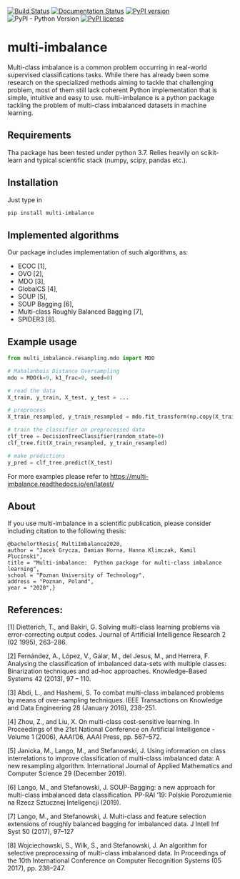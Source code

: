 [![Build Status](https://travis-ci.org/damian-horna/multi-imbalance.svg?branch=master)](https://travis-ci.org/damian-horna/multi-imbalance)
[![Documentation Status](https://readthedocs.org/projects/multi-imbalance/badge/?version=latest)](https://multi-imbalance.readthedocs.io/en/latest/?badge=latest)
[![PyPI version](https://badge.fury.io/py/multi-imbalance.svg)](https://badge.fury.io/py/multi-imbalance)
![PyPI - Python Version](https://img.shields.io/pypi/pyversions/multi-imbalance)
[![PyPI license](https://img.shields.io/pypi/l/ansicolortags.svg)](https://pypi.python.org/pypi/ansicolortags/)

# multi-imbalance
Multi-class imbalance is a common problem occurring in real-world supervised classifications tasks. While there has already been some research on the specialized methods aiming to tackle that challenging problem, most of them still lack coherent Python implementation that is simple, intuitive and easy to use.
multi-imbalance is a python package tackling the problem of multi-class imbalanced datasets in machine learning.
## Requirements
Tha package has been tested under python 3.7. Relies heavily on scikit-learn and typical scientific stack (numpy, scipy, pandas etc.).

## Installation
Just type in
```bash
pip install multi-imbalance
```

## Implemented algorithms
Our package includes implementation of such algorithms, as: 
* ECOC [1],
* OVO [2],
* MDO [3],
* GlobalCS [4], 
* SOUP [5],
* SOUP Bagging [6],
* Multi-class Roughly Balanced Bagging [7],
* SPIDER3 [8].

## Example usage
```python
from multi_imbalance.resampling.mdo import MDO

# Mahalanbois Distance Oversampling
mdo = MDO(k=9, k1_frac=0, seed=0)

# read the data
X_train, y_train, X_test, y_test = ...

# preprocess
X_train_resampled, y_train_resampled = mdo.fit_transform(np.copy(X_train), np.copy(y_train))

# train the classifier on preprocessed data
clf_tree = DecisionTreeClassifier(random_state=0)
clf_tree.fit(X_train_resampled, y_train_resampled)

# make predictions
y_pred = clf_tree.predict(X_test)
```

For more examples please refer to https://multi-imbalance.readthedocs.io/en/latest/

## About
If you use multi-imbalance in a scientific publication, please consider including
citation to the following thesis:

```
@bachelorthesis{ MultiImbalance2020,
author = "Jacek Grycza, Damian Horna, Hanna Klimczak, Kamil Plucínski",
title = "Multi-imbalance:  Python package for multi-class imbalance learning",
school = "Poznan University of Technology",
address = "Poznan, Poland",
year = "2020",}
```

## References:

[1] Dietterich, T., and Bakiri, G. Solving multi-class learning problems via error-correcting
output codes. Journal of Artificial Intelligence Research 2 (02 1995), 263–286.

[2] Fernández, A., López, V., Galar, M., del Jesus, M., and Herrera, F. Analysing
the classification of imbalanced data-sets with multiple classes: Binarization techniques and
ad-hoc approaches. Knowledge-Based Systems 42 (2013), 97 – 110.

[3] Abdi, L., and Hashemi, S. To combat multi-class imbalanced problems by means of
over-sampling techniques. IEEE Transactions on Knowledge and Data Engineering 28
(January 2016), 238–251.

[4] Zhou, Z., and Liu, X. On multi-class cost-sensitive learning. In Proceedings of the 21st
National Conference on Artificial Intelligence - Volume 1 (2006), AAAI’06, AAAI Press,
pp. 567–572.

[5] Janicka, M., Lango, M., and Stefanowski, J. Using information on class interrelations
to improve classification of multi-class imbalanced data: A new resampling algorithm.
International Journal of Applied Mathematics and Computer Science 29 (December 2019).

[6] Lango, M., and Stefanowski, J. SOUP-Bagging: a new approach for multi-class
imbalanced data classification. PP-RAI ’19: Polskie Porozumienie na Rzecz Sztucznej
Inteligencji (2019).

[7] Lango, M., and Stefanowski, J. Multi-class and feature selection extensions of roughly
balanced bagging for imbalanced data. J Intell Inf Syst 50 (2017), 97–127

[8] Wojciechowski, S., Wilk, S., and Stefanowski, J. An algorithm for selective
preprocessing of multi-class imbalanced data. In Proceedings of the 10th International
Conference on Computer Recognition Systems (05 2017), pp. 238–247.